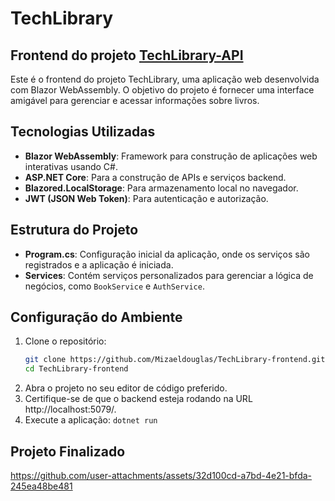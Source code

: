 
# TechLibrary

## Frontend do projeto [TechLibrary-API](https://github.com/Mizaeldouglas/TechLibrary-API)

Este é o frontend do projeto TechLibrary, uma aplicação web desenvolvida com Blazor WebAssembly. O objetivo do projeto é fornecer uma interface amigável para gerenciar e acessar informações sobre livros.

## Tecnologias Utilizadas

- **Blazor WebAssembly**: Framework para construção de aplicações web interativas usando C#.
- **ASP.NET Core**: Para a construção de APIs e serviços backend.
- **Blazored.LocalStorage**: Para armazenamento local no navegador.
- **JWT (JSON Web Token)**: Para autenticação e autorização.

## Estrutura do Projeto

- **Program.cs**: Configuração inicial da aplicação, onde os serviços são registrados e a aplicação é iniciada.
- **Services**: Contém serviços personalizados para gerenciar a lógica de negócios, como `BookService` e `AuthService`.

## Configuração do Ambiente

1. Clone o repositório:
   ```bash
   git clone https://github.com/Mizaeldouglas/TechLibrary-frontend.git
   cd TechLibrary-frontend
   ```
2. Abra o projeto no seu editor de código preferido.
3. Certifique-se de que o backend esteja rodando na URL http://localhost:5079/.
4. Execute a aplicação:
   ``` dotnet run ```

## Projeto Finalizado


https://github.com/user-attachments/assets/32d100cd-a7bd-4e21-bfda-245ea48be481

